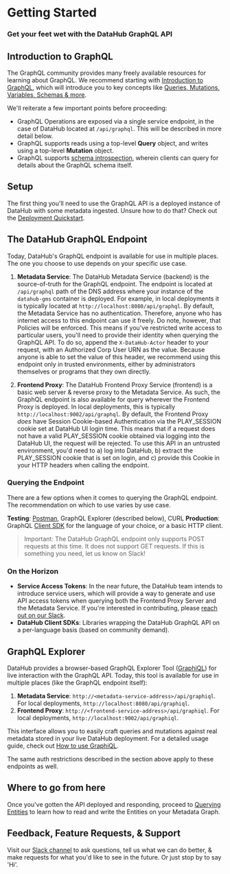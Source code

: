 # Getting Started

### Get your feet wet with the DataHub GraphQL API

## Introduction to GraphQL 

The GraphQL community provides many freely available resources for learning about GraphQL. We recommend starting with [Introduction to GraphQL](https://graphql.org/learn/),
which will introduce you to key concepts like [Queries, Mutations, Variables, Schemas & more](https://graphql.org/learn/queries/). 

We'll reiterate a few important points before proceeding:

- GraphQL Operations are exposed via a single service endpoint, in the case of DataHub located at `/api/graphql`. This will be described in more detail below. 
- GraphQL supports reads using a top-level **Query** object, and writes using a top-level **Mutation** object.
- GraphQL supports [schema introspection](https://graphql.org/learn/introspection/), wherein clients can query for details about the GraphQL schema itself.

## Setup

The first thing you'll need to use the GraphQL API is a deployed instance of DataHub with some metadata ingested. Unsure how to do that? Check out the [Deployment Quickstart](../../../docs/quickstart.md).

## The DataHub GraphQL Endpoint 

Today, DataHub's GraphQL endpoint is available for use in multiple places. The one you choose to use depends on your specific use case. 

1. **Metadata Service**: The DataHub Metadata Service (backend) is the source-of-truth for the GraphQL endpoint. The endpoint is located at `/api/graphql` path of the DNS address
where your instance of the `datahub-gms` container is deployed. For example, in local deployments it is typically located at `http://localhost:8080/api/graphql`. By default,
the Metadata Service has no authentication. Therefore, anyone who has internet access to this endpoint can use it freely. Do note, however, that Policies will be enforced. This means
if you've restricted write access to particular users, you'll need to provide their identity when querying the GraphQL API. To do so, append the `X-DataHub-Actor` header to your 
request, with an Authorized Corp User URN as the value. Because anyone is able to set the value of this header, we recommend using this endpoint only in trusted environments, either by administrators themselves or programs that they own directly. 
   
2. **Frontend Proxy**: The DataHub Frontend Proxy Service (frontend) is a basic web server & reverse proxy to the Metadata Service. As such, the 
GraphQL endpoint is also available for query wherever the Frontend Proxy is deployed. In local deployments, this is typically `http://localhost:9002/api/graphql`. By default,
the Frontend Proxy *does* have Session Cookie-based Authentication via the PLAY_SESSION cookie set at DataHub UI login time. This means
that if a request does not have a valid PLAY_SESSION cookie obtained via logging into the DataHub UI, the request will be rejected. To use this API in an untrusted environment,
you'd need to a) log into DataHub, b) extract the PLAY_SESSION cookie that is set on login, and c) provide this Cookie in your HTTP headers when
calling the endpoint.
   
### Querying the Endpoint

There are a few options when it comes to querying the GraphQL endpoint. The recommendation on which to use varies by use case.

**Testing**: [Postman](https://learning.postman.com/docs/sending-requests/supported-api-frameworks/graphql/), GraphQL Explorer (described below), CURL
**Production**: GraphQL [Client SDK](https://graphql.org/code/) for the language of your choice, or a basic HTTP client.
   
> Important: The DataHub GraphQL endpoint only supports POST requests at this time. It does not support GET requests. If this is something
> you need, let us know on Slack!

### On the Horizon

- **Service Access Tokens**: In the near future, the DataHub team intends to introduce service users, which will provide a way to generate and use API access
tokens when querying both the Frontend Proxy Server and the Metadata Service. If you're interested in contributing, please [reach out on our Slack](https://datahubspace.slack.com/join/shared_invite/zt-nx7i0dj7-I3IJYC551vpnvvjIaNRRGw#/shared-invite/email).
- **DataHub Client SDKs**: Libraries wrapping the DataHub GraphQL API on a per-language basis (based on community demand). 

## GraphQL Explorer 

DataHub provides a browser-based GraphQL Explorer Tool ([GraphiQL](https://github.com/graphql/graphiql)) for live interaction with the GraphQL API. Today, this tool is available for use in multiple places (like the GraphQL endpoint itself):

1. **Metadata Service**: `http://<metadata-service-address>/api/graphiql`. For local deployments, `http://localhost:8080/api/graphiql`.
2. **Frontend Proxy**: `http://<frontend-service-address>/api/graphiql`. For local deployments, `http://localhost:9002/api/graphiql`.

This interface allows you to easily craft queries and mutations against real metadata stored in your live DataHub deployment. For a detailed usage guide,
check out [How to use GraphiQL](https://www.gatsbyjs.com/docs/how-to/querying-data/running-queries-with-graphiql/). 

The same auth restrictions described in the section above apply to these endpoints as well. 

## Where to go from here

Once you've gotten the API deployed and responding, proceed to [Querying Entities](./querying-entities.md) to learn how to read and write the Entities
on your Metadata Graph.


## Feedback, Feature Requests, & Support

Visit our [Slack channel](https://datahubspace.slack.com/join/shared_invite/zt-nx7i0dj7-I3IJYC551vpnvvjIaNRRGw#/shared-invite/email) to ask questions, tell us what we can do better, & make requests for what you'd like to see in the future. Or just
stop by to say 'Hi'. 